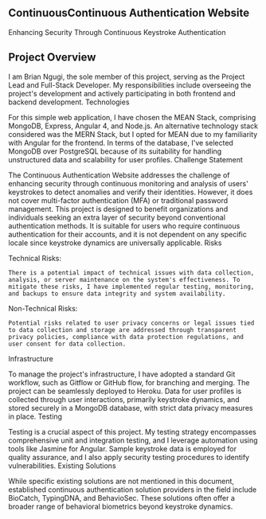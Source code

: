 ### <h2>ContinuousContinuous Authentication Website</h2>

Enhancing Security Through Continuous Keystroke Authentication

<h2>Project Overview</h2>

I am Brian Ngugi, the sole member of this project, serving as the Project Lead and Full-Stack Developer. My responsibilities include overseeing the project's development and actively participating in both frontend and backend development.
Technologies

For this simple web application, I have chosen the MEAN Stack, comprising MongoDB, Express, Angular 4, and Node.js. An alternative technology stack considered was the MERN Stack, but I opted for MEAN due to my familiarity with Angular for the frontend. In terms of the database, I've selected MongoDB over PostgreSQL because of its suitability for handling unstructured data and scalability for user profiles.
Challenge Statement

The Continuous Authentication Website addresses the challenge of enhancing security through continuous monitoring and analysis of users' keystrokes to detect anomalies and verify their identities. However, it does not cover multi-factor authentication (MFA) or traditional password management. This project is designed to benefit organizations and individuals seeking an extra layer of security beyond conventional authentication methods. It is suitable for users who require continuous authentication for their accounts, and it is not dependent on any specific locale since keystroke dynamics are universally applicable.
Risks

Technical Risks:

    There is a potential impact of technical issues with data collection, analysis, or server maintenance on the system's effectiveness. To mitigate these risks, I have implemented regular testing, monitoring, and backups to ensure data integrity and system availability.

Non-Technical Risks:

    Potential risks related to user privacy concerns or legal issues tied to data collection and storage are addressed through transparent privacy policies, compliance with data protection regulations, and user consent for data collection.

Infrastructure

To manage the project's infrastructure, I have adopted a standard Git workflow, such as Gitflow or GitHub flow, for branching and merging. The project can be seamlessly deployed to Heroku. Data for user profiles is collected through user interactions, primarily keystroke dynamics, and stored securely in a MongoDB database, with strict data privacy measures in place.
Testing

Testing is a crucial aspect of this project. My testing strategy encompasses comprehensive unit and integration testing, and I leverage automation using tools like Jasmine for Angular. Sample keystroke data is employed for quality assurance, and I also apply security testing procedures to identify vulnerabilities.
Existing Solutions

While specific existing solutions are not mentioned in this document, established continuous authentication solution providers in the field include BioCatch, TypingDNA, and BehavioSec. These solutions often offer a broader range of behavioral biometrics beyond keystroke dynamics.